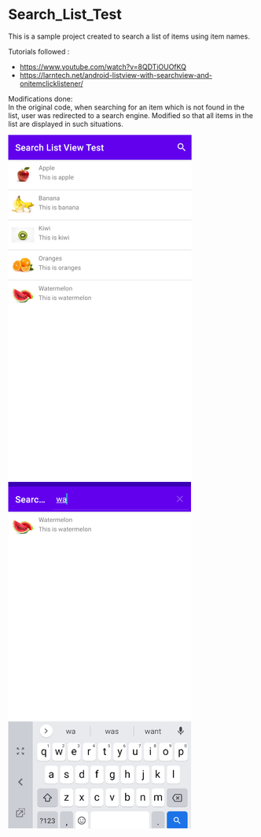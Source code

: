 # Search_List_Test

This is a sample project created to search a list of items using item names.

Tutorials followed : 
                    <ul>
                    <li> https://www.youtube.com/watch?v=8QDTiOUOfKQ </li>
                    <li> https://larntech.net/android-listview-with-searchview-and-onitemclicklistener/ </li>
                    </ul>
                    
Modifications done: <br />In the original code, when searching for an item which is not found in the list, user was redirected to a search engine. 
Modified so that all items in the list are displayed in such situations.

![img1](https://github.com/aparna-jay/Search_List_Test/blob/master/app/src/main/res/drawable-v24/list.png) 
![img2](https://github.com/aparna-jay/Search_List_Test/blob/master/app/src/main/res/drawable-v24/searchresults.png)
